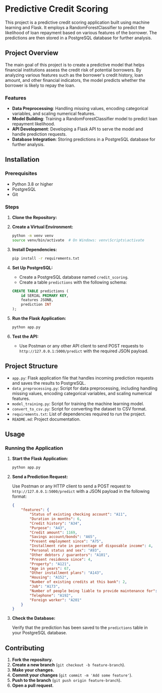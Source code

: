 # Predictive Credit Scoring

This project is a predictive credit scoring application built using machine learning and Flask. It employs a RandomForestClassifier to predict the likelihood of loan repayment based on various features of the borrower. The predictions are then stored in a PostgreSQL database for further analysis.

## Project Overview

The main goal of this project is to create a predictive model that helps financial institutions assess the credit risk of potential borrowers. By analyzing various features such as the borrower's credit history, loan amount, and other financial indicators, the model predicts whether the borrower is likely to repay the loan.

### Features

- **Data Preprocessing**: Handling missing values, encoding categorical variables, and scaling numerical features.
- **Model Building**: Training a RandomForestClassifier model to predict loan repayment likelihood.
- **API Development**: Developing a Flask API to serve the model and handle prediction requests.
- **Database Integration**: Storing predictions in a PostgreSQL database for further analysis.

## Installation

### Prerequisites

- Python 3.8 or higher
- PostgreSQL
- Git

### Steps

1. **Clone the Repository:**
2. **Create a Virtual Environment:**

    ```bash
    python -m venv venv
    source venv/bin/activate  # On Windows: venv\Scripts\activate
    ```

3. **Install Dependencies:**

    ```bash
    pip install -r requirements.txt
    ```

4. **Set Up PostgreSQL:**

    - Create a PostgreSQL database named `credit_scoring`.
    - Create a table `predictions` with the following schema:

    ```sql
    CREATE TABLE predictions (
        id SERIAL PRIMARY KEY,
        features JSONB,
        prediction INT
    );
    ```

5. **Run the Flask Application:**

    ```bash
    python app.py
    ```

6. **Test the API:**

    - Use Postman or any other API client to send POST requests to `http://127.0.0.1:5000/predict` with the required JSON payload.

## Project Structure

- `app.py`: Flask application file that handles incoming prediction requests and saves the results to PostgreSQL.
- `data_preprocessing.py`: Script for data preprocessing, including handling missing values, encoding categorical variables, and scaling numerical features.
- `model_training.py`: Script for training the machine learning model.
- `convert_to_csv.py`: Script for converting the dataset to CSV format.
- `requirements.txt`: List of dependencies required to run the project.
- `README.md`: Project documentation.

## Usage

### Running the Application

1. **Start the Flask Application:**

    ```bash
    python app.py
    ```

2. **Send a Prediction Request:**

    Use Postman or any HTTP client to send a POST request to `http://127.0.0.1:5000/predict` with a JSON payload in the following format:

    ```json
    {
        "features": {
            "Status of existing checking account": "A11",
            "Duration in months": 6,
            "Credit history": "A34",
            "Purpose": "A43",
            "Credit amount": 1169,
            "Savings account/bonds": "A65",
            "Present employment since": "A75",
            "Installment rate in percentage of disposable income": 4,
            "Personal status and sex": "A93",
            "Other debtors / guarantors": "A101",
            "Present residence since": 4,
            "Property": "A121",
            "Age in years": 67,
            "Other installment plans": "A143",
            "Housing": "A152",
            "Number of existing credits at this bank": 2,
            "Job": "A173",
            "Number of people being liable to provide maintenance for": 1,
            "Telephone": "A192",
            "Foreign worker": "A201"
        }
    }
    ```

3. **Check the Database:**

    Verify that the prediction has been saved to the `predictions` table in your PostgreSQL database.

## Contributing

1. **Fork the repository.**
2. **Create a new branch** (`git checkout -b feature-branch`).
3. **Make your changes.**
4. **Commit your changes** (`git commit -m 'Add some feature'`).
5. **Push to the branch** (`git push origin feature-branch`).
6. **Open a pull request**.

